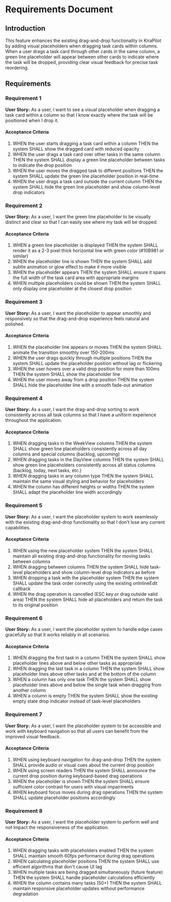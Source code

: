 # Requirements Document

## Introduction

This feature enhances the existing drag-and-drop functionality in KiraPilot by adding visual placeholders when dragging task cards within columns. When a user drags a task card through other cards in the same column, a green line placeholder will appear between other cards to indicate where the task will be dropped, providing clear visual feedback for precise task reordering.

## Requirements

### Requirement 1

**User Story:** As a user, I want to see a visual placeholder when dragging a task card within a column so that I know exactly where the task will be positioned when I drop it.

#### Acceptance Criteria

1. WHEN the user starts dragging a task card within a column THEN the system SHALL show the dragged card with reduced opacity
2. WHEN the user drags a task card over other tasks in the same column THEN the system SHALL display a green line placeholder between tasks to indicate the drop position
3. WHEN the user moves the dragged task to different positions THEN the system SHALL update the green line placeholder position in real-time
4. WHEN the user drags a task card outside the current column THEN the system SHALL hide the green line placeholder and show column-level drop indicators

### Requirement 2

**User Story:** As a user, I want the green line placeholder to be visually distinct and clear so that I can easily see where my task will be dropped.

#### Acceptance Criteria

1. WHEN a green line placeholder is displayed THEN the system SHALL render it as a 2-3 pixel thick horizontal line with green color (#10B981 or similar)
2. WHEN the placeholder line is shown THEN the system SHALL add subtle animation or glow effect to make it more visible
3. WHEN the placeholder appears THEN the system SHALL ensure it spans the full width of the task card area with appropriate margins
4. WHEN multiple placeholders could be shown THEN the system SHALL only display one placeholder at the closest drop position

### Requirement 3

**User Story:** As a user, I want the placeholder to appear smoothly and responsively so that the drag-and-drop experience feels natural and polished.

#### Acceptance Criteria

1. WHEN the placeholder line appears or moves THEN the system SHALL animate the transition smoothly over 150-200ms
2. WHEN the user drags quickly through multiple positions THEN the system SHALL update the placeholder position without lag or flickering
3. WHEN the user hovers over a valid drop position for more than 100ms THEN the system SHALL show the placeholder line
4. WHEN the user moves away from a drop position THEN the system SHALL hide the placeholder line with a smooth fade-out animation

### Requirement 4

**User Story:** As a user, I want the drag-and-drop sorting to work consistently across all task columns so that I have a uniform experience throughout the application.

#### Acceptance Criteria

1. WHEN dragging tasks in the WeekView columns THEN the system SHALL show green line placeholders consistently across all day columns and special columns (backlog, upcoming)
2. WHEN dragging tasks in the DayView columns THEN the system SHALL show green line placeholders consistently across all status columns (backlog, today, next tasks, etc.)
3. WHEN dragging tasks in any column type THEN the system SHALL maintain the same visual styling and behavior for placeholders
4. WHEN the column has different heights or widths THEN the system SHALL adapt the placeholder line width accordingly

### Requirement 5

**User Story:** As a user, I want the placeholder system to work seamlessly with the existing drag-and-drop functionality so that I don't lose any current capabilities.

#### Acceptance Criteria

1. WHEN using the new placeholder system THEN the system SHALL maintain all existing drag-and-drop functionality for moving tasks between columns
2. WHEN dragging between columns THEN the system SHALL hide task-level placeholders and show column-level drop indicators as before
3. WHEN dropping a task with the placeholder system THEN the system SHALL update the task order correctly using the existing onInlineEdit callback
4. WHEN the drag operation is cancelled (ESC key or drag outside valid area) THEN the system SHALL hide all placeholders and return the task to its original position

### Requirement 6

**User Story:** As a user, I want the placeholder system to handle edge cases gracefully so that it works reliably in all scenarios.

#### Acceptance Criteria

1. WHEN dragging the first task in a column THEN the system SHALL show placeholder lines above and below other tasks as appropriate
2. WHEN dragging the last task in a column THEN the system SHALL show placeholder lines above other tasks and at the bottom of the column
3. WHEN a column has only one task THEN the system SHALL show placeholder lines above and below the single task when dragging from another column
4. WHEN a column is empty THEN the system SHALL show the existing empty state drop indicator instead of task-level placeholders

### Requirement 7

**User Story:** As a user, I want the placeholder system to be accessible and work with keyboard navigation so that all users can benefit from the improved visual feedback.

#### Acceptance Criteria

1. WHEN using keyboard navigation for drag-and-drop THEN the system SHALL provide audio or visual cues about the current drop position
2. WHEN using screen readers THEN the system SHALL announce the current drop position during keyboard-based drag operations
3. WHEN the placeholder is shown THEN the system SHALL ensure sufficient color contrast for users with visual impairments
4. WHEN keyboard focus moves during drag operations THEN the system SHALL update placeholder positions accordingly

### Requirement 8

**User Story:** As a user, I want the placeholder system to perform well and not impact the responsiveness of the application.

#### Acceptance Criteria

1. WHEN dragging tasks with placeholders enabled THEN the system SHALL maintain smooth 60fps performance during drag operations
2. WHEN calculating placeholder positions THEN the system SHALL use efficient algorithms that don't cause UI lag
3. WHEN multiple tasks are being dragged simultaneously (future feature) THEN the system SHALL handle placeholder calculations efficiently
4. WHEN the column contains many tasks (50+) THEN the system SHALL maintain responsive placeholder updates without performance degradation
